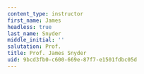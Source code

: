```yaml
---
content_type: instructor
first_name: James
headless: true
last_name: Snyder
middle_initial: ''
salutation: Prof.
title: Prof. James Snyder
uid: 9bcd3fb0-c600-669e-87f7-e1501fdbc05d
---
```

